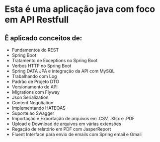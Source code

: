 # Esta é uma aplicação java com foco em API Restfull 
## É aplicado conceitos de:
- Fundamentos do REST
- Spring Boot 
- Tratamento de Exceptions no Spring Boot
- Verbos HTTP no Spring Boot
- Spring DATA JPA e integração da API com MySQL
- Trabalhando com Log
- Padrão de Projeto DTO
- Versionamento de API
- Migrations com Flyway
- Json Serialization
- Content Negotiation
- Implementando HATEOAS
- Suporte ao Swagger
- Importação e Exportação de arquivos em .CSV, .Xlsx e .PDF
- Upload e Download de arquivos em várias extensões
- Regação de relatório em PDF com JasperReport
- Fluent Interface para envio de emails com Spring email e Gmail
